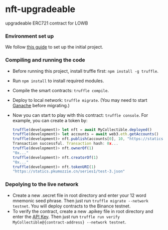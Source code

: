 # nft-upgradeable
upgradeable ERC721 contract for LOWB

### Environment set up

We follow [this guide](https://forum.openzeppelin.com/t/openzeppelin-upgrades-step-by-step-tutorial-for-truffle/3579) to set up the initial project.

### Compiling and running the code
- Before running this project, install truffle first: `npm install -g truffle`.

- Run `npm install` to install required modules.

- Compile the smart contracts: `truffle compile`.

- Deploy to local network: `truffle migrate`. (You may need to start [Ganache](https://www.trufflesuite.com/ganache) before migrating.)

- Now you can start to play with this contract: `truffle console`. For example, you can create a token by:

  ```javascript
  truffle(development)> let nft = await MyCollectible.deployed()
  truffle(development)> let accounts = await web3.eth.getAccounts()
  truffle(development)> nft.publish(accounts[0], 10, "https://statics.pkumozzie.cn/series1/test-3.json")
  Transaction successful. Transaction hash: 0x...
  truffle(development)> nft.ownerOf(1)
  "0x..."
  truffle(development)> nft.creatorOf(1)
  "0x..."
  truffle(development)> nft.tokenURI(1)
  "https://statics.pkumozzie.cn/series1/test-3.json"
  ```
### Depolying to the live network

- Create a new .secret file in root directory and enter your 12 word mnemonic seed phrase. Then just run `truffle migrate --network testnet`. You will deploy contracts to the Binance testnet.
- To verify the contract, create a new .apikey file in root directory and enter the [API Key](https://bscscan.com/myapikey). Then just run `truffle run verify MyCollectible@{contract-address} --network testnet`.